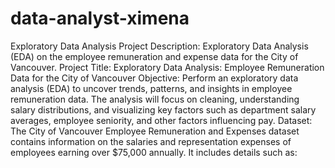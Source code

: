 # data-analyst-ximena
Exploratory Data Analysis
Project Description: Exploratory Data Analysis (EDA) on the employee remuneration and expense data for the City of Vancouver.
Project Title: Exploratory Data Analysis: Employee Remuneration Data for the City of Vancouver
Objective: Perform an exploratory data analysis (EDA) to uncover trends, patterns, and insights in employee remuneration data. The analysis will focus on cleaning, understanding salary distributions, and visualizing key factors such as department salary averages, employee seniority, and other factors influencing pay.
Dataset: The City of Vancouver Employee Remuneration and Expenses dataset contains information on the salaries and representation expenses of employees earning over $75,000 annually. It includes details such as:
